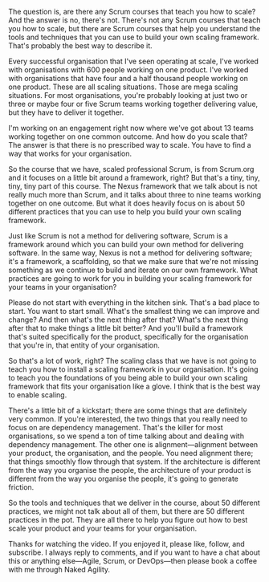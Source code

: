The question is, are there any Scrum courses that teach you how to scale? And the answer is no, there's not. There's not any Scrum courses that teach you how to scale, but there are Scrum courses that help you understand the tools and techniques that you can use to build your own scaling framework. That's probably the best way to describe it.

Every successful organisation that I've seen operating at scale, I've worked with organisations with 600 people working on one product. I've worked with organisations that have four and a half thousand people working on one product. These are all scaling situations. Those are mega scaling situations. For most organisations, you're probably looking at just two or three or maybe four or five Scrum teams working together delivering value, but they have to deliver it together.

I'm working on an engagement right now where we've got about 13 teams working together on one common outcome. And how do you scale that? The answer is that there is no prescribed way to scale. You have to find a way that works for your organisation.

So the course that we have, scaled professional Scrum, is from Scrum.org and it focuses on a little bit around a framework, right? But that's a tiny, tiny, tiny, tiny part of this course. The Nexus framework that we talk about is not really much more than Scrum, and it talks about three to nine teams working together on one outcome. But what it does heavily focus on is about 50 different practices that you can use to help you build your own scaling framework.

Just like Scrum is not a method for delivering software, Scrum is a framework around which you can build your own method for delivering software. In the same way, Nexus is not a method for delivering software; it's a framework, a scaffolding, so that we make sure that we're not missing something as we continue to build and iterate on our own framework. What practices are going to work for you in building your scaling framework for your teams in your organisation?

Please do not start with everything in the kitchen sink. That's a bad place to start. You want to start small. What's the smallest thing we can improve and change? And then what's the next thing after that? What's the next thing after that to make things a little bit better? And you'll build a framework that's suited specifically for the product, specifically for the organisation that you're in, that entity of your organisation.

So that's a lot of work, right? The scaling class that we have is not going to teach you how to install a scaling framework in your organisation. It's going to teach you the foundations of you being able to build your own scaling framework that fits your organisation like a glove. I think that is the best way to enable scaling.

There's a little bit of a kickstart; there are some things that are definitely very common. If you're interested, the two things that you really need to focus on are dependency management. That's the killer for most organisations, so we spend a ton of time talking about and dealing with dependency management. The other one is alignment—alignment between your product, the organisation, and the people. You need alignment there; that things smoothly flow through that system. If the architecture is different from the way you organise the people, the architecture of your product is different from the way you organise the people, it's going to generate friction.

So the tools and techniques that we deliver in the course, about 50 different practices, we might not talk about all of them, but there are 50 different practices in the pot. They are all there to help you figure out how to best scale your product and your teams for your organisation.

Thanks for watching the video. If you enjoyed it, please like, follow, and subscribe. I always reply to comments, and if you want to have a chat about this or anything else—Agile, Scrum, or DevOps—then please book a coffee with me through Naked Agility.